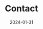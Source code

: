 ---
title: Contact
type: landing
date: 2024-01-31

sections:
  - block: contact
    content:
      title: Contact
      subtitle:
      text: "**Want to work together?**"
      appointment_url: 'https://calendly.com/amarmandavia'
      contact_links:
        - icon: twitter
          icon_pack: fab
          name: DM me
          link: 'https://twitter.com/amar36'
        - icon: google-scholar
          icon_pack: ai
          name: Follow me 
          link: https://scholar.google.com/citations?user=ce1HkCQAAAAJ&hl=en
        - icon: linkedin
          icon_pack: fab
          name: Connect with me
          link: https://www.linkedin.com/in/amar-mandavia/

      # Automatically link email and phone or display as text?
      autolink: true
      
      # Email form provider
      form:
        provider: netlify
        formspree:
          id:
        netlify:
          # Enable CAPTCHA challenge to reduce spam?
          captcha: true
        
    design:
      columns: '1'
---